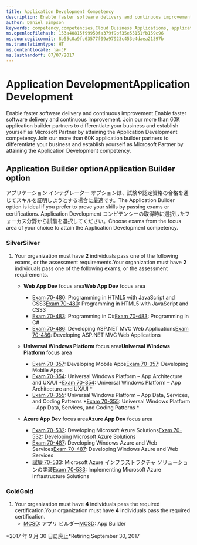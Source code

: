 ```yaml
---
title: Application Development Competency
description: Enable faster software delivery and continuous improvement. Join our more than 60K application builder partners to differentiate your business and establish yourself as Microsoft Partner by attaining the Application Development competency.
author: Daniel Simpson
keywords: competency,competencies,Cloud Business Applications, application development
ms.openlocfilehash: 153a40815f99950fa379f9bf35e55151fb159c96
ms.sourcegitcommit: 8b55c0a9fc63577f09a97923c453e4daea21397b
ms.translationtype: HT
ms.contentlocale: ja-JP
ms.lasthandoff: 07/07/2017
---
```

# <a name="application-development"></a><span data-ttu-id="827f7-105">Application Development</span><span class="sxs-lookup"><span data-stu-id="827f7-105">Application Development</span></span> 

<span data-ttu-id="827f7-106">Enable faster software delivery and continuous improvement.</span><span class="sxs-lookup"><span data-stu-id="827f7-106">Enable faster software delivery and continuous improvement.</span></span> <span data-ttu-id="827f7-107">Join our more than 60K application builder partners to differentiate your business and establish yourself as Microsoft Partner by attaining the Application Development competency.</span><span class="sxs-lookup"><span data-stu-id="827f7-107">Join our more than 60K application builder partners to differentiate your business and establish yourself as Microsoft Partner by attaining the Application Development competency.</span></span>

## <a name="application-builder-option"></a><span data-ttu-id="827f7-108">Application Builder option</span><span class="sxs-lookup"><span data-stu-id="827f7-108">Application Builder option</span></span>
<span data-ttu-id="827f7-109">アプリケーション インテグレーター オプションは、試験や認定資格の合格を通じてスキルを証明しようとする場合に最適です。</span><span class="sxs-lookup"><span data-stu-id="827f7-109">The Application Builder option is ideal if you prefer to prove your skills by passing exams or certifications.</span></span>  <span data-ttu-id="827f7-110">Application Development コンピテンシーの取得時に選択したフォーカス分野から試験を選択してください。</span><span class="sxs-lookup"><span data-stu-id="827f7-110">Choose exams from the focus area of your choice to attain the Application Development competency.</span></span>


### <a name="silver"></a><span data-ttu-id="827f7-111">Silver</span><span class="sxs-lookup"><span data-stu-id="827f7-111">Silver</span></span>
1. <span data-ttu-id="827f7-112">Your organization must have **2** individuals pass one of the following exams, or the assessment requirements.</span><span class="sxs-lookup"><span data-stu-id="827f7-112">Your organization must have **2** individuals pass one of the following exams, or the assessment requirements.</span></span>

    - <span data-ttu-id="827f7-113">**Web App Dev** focus area</span><span class="sxs-lookup"><span data-stu-id="827f7-113">**Web App Dev** focus area</span></span>
        - <span data-ttu-id="827f7-114">[Exam 70-480](https://www.microsoft.com/en-us/learning/exam-70-480.aspx): Programming in HTML5 with JavaScript and CSS3</span><span class="sxs-lookup"><span data-stu-id="827f7-114">[Exam 70-480](https://www.microsoft.com/en-us/learning/exam-70-480.aspx): Programming in HTML5 with JavaScript and CSS3</span></span>  
        - <span data-ttu-id="827f7-115">[Exam 70-483](https://www.microsoft.com/en-us/learning/exam-70-483.aspx): Programming in C#</span><span class="sxs-lookup"><span data-stu-id="827f7-115">[Exam 70-483](https://www.microsoft.com/en-us/learning/exam-70-483.aspx): Programming in C#</span></span> 
        - <span data-ttu-id="827f7-116">[Exam 70-486](https://www.microsoft.com/en-us/learning/exam-70-486.aspx): Developing ASP.NET MVC Web Applications</span><span class="sxs-lookup"><span data-stu-id="827f7-116">[Exam 70-486](https://www.microsoft.com/en-us/learning/exam-70-486.aspx): Developing ASP.NET MVC Web Applications</span></span>  

    - <span data-ttu-id="827f7-117">**Universal Windows Platform** focus area</span><span class="sxs-lookup"><span data-stu-id="827f7-117">**Universal Windows Platform** focus area</span></span>
        - <span data-ttu-id="827f7-118">[Exam 70-357](https://www.microsoft.com/en-us/learning/exam-70-357.aspx): Developing Mobile Apps</span><span class="sxs-lookup"><span data-stu-id="827f7-118">[Exam 70-357](https://www.microsoft.com/en-us/learning/exam-70-357.aspx): Developing Mobile Apps</span></span> 
        - <span data-ttu-id="827f7-119">[Exam 70-354](https://www.microsoft.com/en-us/learning/exam-70-354.aspx): Universal Windows Platform – App Architecture and UX/UI *</span><span class="sxs-lookup"><span data-stu-id="827f7-119">[Exam 70-354](https://www.microsoft.com/en-us/learning/exam-70-354.aspx): Universal Windows Platform – App Architecture and UX/UI *</span></span>  
        - <span data-ttu-id="827f7-120">[Exam 70-355](https://www.microsoft.com/en-us/learning/exam-70-355.aspx): Universal Windows Platform – App Data, Services, and Coding Patterns *</span><span class="sxs-lookup"><span data-stu-id="827f7-120">[Exam 70-355](https://www.microsoft.com/en-us/learning/exam-70-355.aspx): Universal Windows Platform – App Data, Services, and Coding Patterns *</span></span>  

    - <span data-ttu-id="827f7-121">**Azure App Dev** focus area</span><span class="sxs-lookup"><span data-stu-id="827f7-121">**Azure App Dev** focus area</span></span>
        - <span data-ttu-id="827f7-122">[Exam 70-532](https://www.microsoft.com/en-us/learning/exam-70-532.aspx): Developing Microsoft Azure Solutions</span><span class="sxs-lookup"><span data-stu-id="827f7-122">[Exam 70-532](https://www.microsoft.com/en-us/learning/exam-70-532.aspx): Developing Microsoft Azure Solutions</span></span> 
        - <span data-ttu-id="827f7-123">[Exam 70-487](https://www.microsoft.com/en-us/learning/exam-70-487.aspx): Developing Windows Azure and Web Services</span><span class="sxs-lookup"><span data-stu-id="827f7-123">[Exam 70-487](https://www.microsoft.com/en-us/learning/exam-70-487.aspx): Developing Windows Azure and Web Services</span></span>
        - <span data-ttu-id="827f7-124">[試験 70-533](https://www.microsoft.com/en-us/learning/exam-70-533.aspx): Microsoft Azure インフラストラクチャ ソリューションの実装</span><span class="sxs-lookup"><span data-stu-id="827f7-124">[Exam 70-533](https://www.microsoft.com/en-us/learning/exam-70-533.aspx): Implementing Microsoft Azure Infrastructure Solutions</span></span>   


### <a name="gold"></a><span data-ttu-id="827f7-125">Gold</span><span class="sxs-lookup"><span data-stu-id="827f7-125">Gold</span></span>
1. <span data-ttu-id="827f7-126">Your organization must have **4** individuals pass the required certification.</span><span class="sxs-lookup"><span data-stu-id="827f7-126">Your organization must have **4** individuals pass the required certification.</span></span>
    - <span data-ttu-id="827f7-127">[MCSD](https://www.microsoft.com/en-us/learning/mcsd-app-builder-certification.aspx): アプリ ビルダー</span><span class="sxs-lookup"><span data-stu-id="827f7-127">[MCSD](https://www.microsoft.com/en-us/learning/mcsd-app-builder-certification.aspx): App Builder</span></span> 

<span data-ttu-id="827f7-128">*2017 年 9 月 30 日に廃止</span><span class="sxs-lookup"><span data-stu-id="827f7-128">*Retiring September 30, 2017</span></span>
